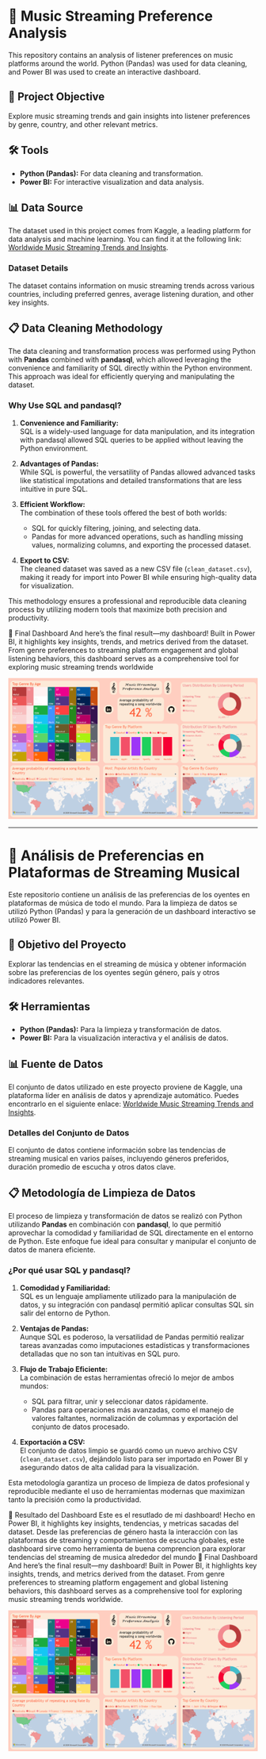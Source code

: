# 🎵 Music Streaming Preference Analysis

This repository contains an analysis of listener preferences on music platforms around the world. Python (Pandas) was used for data cleaning, and Power BI was used to create an interactive dashboard.

## 🚀 Project Objective
Explore music streaming trends and gain insights into listener preferences by genre, country, and other relevant metrics.

## 🛠️ Tools
- **Python (Pandas):** For data cleaning and transformation.
- **Power BI:** For interactive visualization and data analysis.

## 📊 Data Source
The dataset used in this project comes from Kaggle, a leading platform for data analysis and machine learning. You can find it at the following link: [Worldwide Music Streaming Trends and Insights](https://www.kaggle.com/datasets/salehahmedsaleh/worldwide-music-streaming-trends-and-insights).

### Dataset Details
The dataset contains information on music streaming trends across various countries, including preferred genres, average listening duration, and other key insights.

## 📋 Data Cleaning Methodology

The data cleaning and transformation process was performed using Python with **Pandas** combined with **pandasql**, which allowed leveraging the convenience and familiarity of SQL directly within the Python environment. This approach was ideal for efficiently querying and manipulating the dataset.

### Why Use SQL and pandasql?
1. **Convenience and Familiarity:**  
   SQL is a widely-used language for data manipulation, and its integration with pandasql allowed SQL queries to be applied without leaving the Python environment.

2. **Advantages of Pandas:**  
   While SQL is powerful, the versatility of Pandas allowed advanced tasks like statistical imputations and detailed transformations that are less intuitive in pure SQL.

3. **Efficient Workflow:**  
   The combination of these tools offered the best of both worlds:  
   - SQL for quickly filtering, joining, and selecting data.  
   - Pandas for more advanced operations, such as handling missing values, normalizing columns, and exporting the processed dataset.

4. **Export to CSV:**  
   The cleaned dataset was saved as a new CSV file (`clean_dataset.csv`), making it ready for import into Power BI while ensuring high-quality data for visualization.

This methodology ensures a professional and reproducible data cleaning process by utilizing modern tools that maximize both precision and productivity.

🎯 Final Dashboard
And here’s the final result—my dashboard! Built in Power BI, it highlights key insights, trends, and metrics derived from the dataset. From genre preferences to streaming platform engagement and global listening behaviors, this dashboard serves as a comprehensive tool for exploring music streaming trends worldwide

![Dashboard Final](visualizations/Dashboard.png)


---

# 🎵 Análisis de Preferencias en Plataformas de Streaming Musical

Este repositorio contiene un análisis de las preferencias de los oyentes en plataformas de música de todo el mundo. Para la limpieza de datos se utilizó Python (Pandas) y para la generación de un dashboard interactivo se utilizó Power BI.

## 🚀 Objetivo del Proyecto
Explorar las tendencias en el streaming de música y obtener información sobre las preferencias de los oyentes según género, país y otros indicadores relevantes.

## 🛠️ Herramientas
- **Python (Pandas):** Para la limpieza y transformación de datos.
- **Power BI:** Para la visualización interactiva y el análisis de datos.

## 📊 Fuente de Datos
El conjunto de datos utilizado en este proyecto proviene de Kaggle, una plataforma líder en análisis de datos y aprendizaje automático. Puedes encontrarlo en el siguiente enlace: [Worldwide Music Streaming Trends and Insights](https://www.kaggle.com/datasets/salehahmedsaleh/worldwide-music-streaming-trends-and-insights).

### Detalles del Conjunto de Datos
El conjunto de datos contiene información sobre las tendencias de streaming musical en varios países, incluyendo géneros preferidos, duración promedio de escucha y otros datos clave.

## 📋 Metodología de Limpieza de Datos

El proceso de limpieza y transformación de datos se realizó con Python utilizando **Pandas** en combinación con **pandasql**, lo que permitió aprovechar la comodidad y familiaridad de SQL directamente en el entorno de Python. Este enfoque fue ideal para consultar y manipular el conjunto de datos de manera eficiente.

### ¿Por qué usar SQL y pandasql?
1. **Comodidad y Familiaridad:**  
   SQL es un lenguaje ampliamente utilizado para la manipulación de datos, y su integración con pandasql permitió aplicar consultas SQL sin salir del entorno de Python.

2. **Ventajas de Pandas:**  
   Aunque SQL es poderoso, la versatilidad de Pandas permitió realizar tareas avanzadas como imputaciones estadísticas y transformaciones detalladas que no son tan intuitivas en SQL puro.

3. **Flujo de Trabajo Eficiente:**  
   La combinación de estas herramientas ofreció lo mejor de ambos mundos:  
   - SQL para filtrar, unir y seleccionar datos rápidamente.  
   - Pandas para operaciones más avanzadas, como el manejo de valores faltantes, normalización de columnas y exportación del conjunto de datos procesado.

4. **Exportación a CSV:**  
   El conjunto de datos limpio se guardó como un nuevo archivo CSV (`clean_dataset.csv`), dejándolo listo para ser importado en Power BI y asegurando datos de alta calidad para la visualización.

Esta metodología garantiza un proceso de limpieza de datos profesional y reproducible mediante el uso de herramientas modernas que maximizan tanto la precisión como la productividad.

🎯 Resultado del Dashboard
Este es el resutlado de mi dashboard! Hecho en Power BI, it highlights key insights, tendencias, y metricas sacadas del dataset. Desde las preferencias de género hasta la interacción con las plataformas de streaming y comportamientos de escucha globales, este dashboard sirve como herramienta de buena comprencion para explorar tendencias del streaming de musica alrededor del mundo
🎯 Final Dashboard  
And here’s the final result—my dashboard! Built in Power BI, it highlights key insights, trends, and metrics derived from the dataset. From genre preferences to streaming platform engagement and global listening behaviors, this dashboard serves as a comprehensive tool for exploring music streaming trends worldwide.

![Dashboard Final](visualizations/Dashboard.png)
